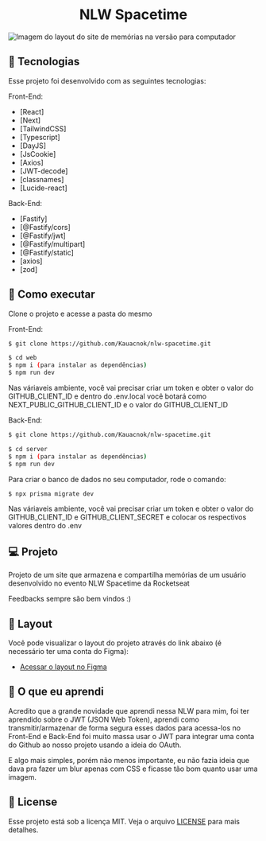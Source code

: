 <p align='center'> 
	<h1 align='center'>NLW Spacetime</h1>
	<img src="https://i.imgur.com/vFgG9SF.png" alt="Imagem do layout do site de memórias na versão para computador" />
</p>

## 🧪 Tecnologias

Esse projeto foi desenvolvido com as seguintes tecnologias:

Front-End:
- [React]
- [Next]
- [TailwindCSS]
- [Typescript]
- [DayJS]
- [JsCookie]
- [Axios]
- [JWT-decode]
- [classnames]
- [Lucide-react]

Back-End:
- [Fastify]
- [@Fastify/cors]
- [@Fastify/jwt]
- [@Fastify/multipart]
- [@Fastify/static]
- [axios]
- [zod]

## 🚀 Como executar

Clone o projeto e acesse a pasta do mesmo

Front-End:
```bash
$ git clone https://github.com/Kauacnok/nlw-spacetime.git

$ cd web
$ npm i (para instalar as dependências)
$ npm run dev

```

Nas váriaveis ambiente, você vai precisar criar um token e obter o valor do GITHUB_CLIENT_ID e dentro do .env.local você botará como NEXT_PUBLIC_GITHUB_CLIENT_ID e o valor do GITHUB_CLIENT_ID

Back-End:
```bash
$ git clone https://github.com/Kauacnok/nlw-spacetime.git

$ cd server
$ npm i (para instalar as dependências)
$ npm run dev

```

Para criar o banco de dados no seu computador, rode o comando:
```bash
$ npx prisma migrate dev
```

Nas váriaveis ambiente, você vai precisar criar um token e obter o valor do GITHUB_CLIENT_ID e GITHUB_CLIENT_SECRET e colocar os respectivos valores dentro do .env


## 💻 Projeto

Projeto de um site que armazena e compartilha memórias de um usuário desenvolvido no evento NLW Spacetime da Rocketseat 

Feedbacks sempre são bem vindos :)

## 🔖 Layout

Você pode visualizar o layout do projeto através do link abaixo (é necessário ter uma conta do Figma):

- [Acessar o layout no Figma](https://www.figma.com/community/file/1240070456276424762/C%C3%A1psula-do-tempo-%E2%80%A2-Trilha-Ignite)

## 📖 O que eu aprendi

Acredito que a grande novidade que aprendi nessa NLW para mim, foi ter aprendido sobre o JWT (JSON Web Token), aprendi como transmitir/armazenar de forma segura esses dados para acessa-los no Front-End e Back-End foi muito massa usar o JWT para integrar uma conta do Github ao nosso projeto usando a ideia do OAuth. 

E algo mais simples, porém não menos importante, eu não fazia ideia que dava pra fazer um blur apenas com CSS e ficasse tão bom quanto usar uma imagem.

## 📝 License

Esse projeto está sob a licença MIT. Veja o arquivo [LICENSE](https://github.com/Kauacnok/nlw-spacetime/blob/main/license) para mais detalhes.
